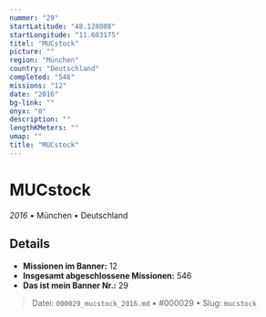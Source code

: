 ```yaml
---
nummer: "29"
startLatitude: "48.128008"
startLongitude: "11.603175"
titel: "MUCstock"
picture: ""
region: "München"
country: "Deutschland"
completed: "546"
missions: "12"
date: "2016"
bg-link: ""
onyx: "0"
description: ""
lengthKMeters: ""
umap: ""
title: "MUCstock"
---
```

# MUCstock

*2016* • München • Deutschland



## Details

- **Missionen im Banner:** 12
- **Insgesamt abgeschlossene Missionen:** 546
- **Das ist mein Banner Nr.:** 29




> Datei: `000029_mucstock_2016.md` • #000029 • Slug: `mucstock`
